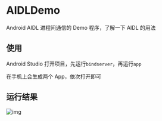 # AIDLDemo

Android AIDL 进程间通信的 Demo 程序，了解一下 AIDL 的用法

## 使用

Android Studio 打开项目，先运行`bindserver`，再运行`app`

在手机上会生成两个 App，依次打开即可

## 运行结果

![img](https://i.loli.net/2020/11/11/BhdzMFPS58mXiNp.png)

